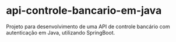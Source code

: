 # api-controle-bancario-em-java
Projeto para desenvolvimento de uma API de controle bancário com autenticação em Java, utilizando SpringBoot.
